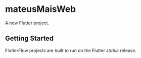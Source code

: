# mateusMaisWeb

A new Flutter project.

## Getting Started

FlutterFlow projects are built to run on the Flutter _stable_ release.
